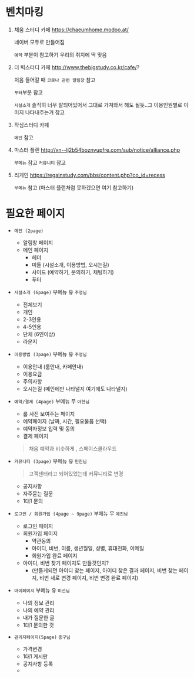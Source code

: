 # 벤치마킹

   1. 채움 스터디 카페
      https://chaeumhome.modoo.at/

      네이버 모두로 만들어짐

      `예약` 부분이 참고하기 우리의 취지에 딱 맞음

   2. 더 빅스터디 카페 
      http://www.thebigstudy.co.kr/cafe/?

      처음 들어갈 때 `코로나 관련 알림창` 참고

      `푸터`부분 참고

      `시설소개` 솔직히 너무 잘되어있어서 그대로 가져와서 해도 될듯..그 이용인원별로 이미지 나타내주는거 참고

   3. 작심스터디 카페
      
      `메인` 참고

   4. 마스터 플랜
      http://xn--lj2b54boznvupfre.com/sub/notice/alliance.php

      `부메뉴` 참고
      `커뮤니티` 참고

   5. 리게인
      https://regainstudy.com/bbs/content.php?co_id=recess

      `부메뉴` 참고 (마스터 플랜처럼 못하겠으면 여기 참고하기)


# 필요한 페이지

- `메인 (2page)` 
  - 알림창 페이지
  - 메인 페이지
    - 헤더
    - 미들 (시설소개, 이용방법, 오시는길)
    - 사이드 (예약하기, 문의하기, 채팅하기)
    - 푸터
  
- `시설소개 (6page)` 부메뉴 유 `주영님`
  - 전체보기 
  - 개인
  - 2-3인용
  - 4-5인용
  - 단체 (6인이상)
  - 라운지
- `이용방법 (3page)` 부메뉴 유 `주영님`
  - 이용안내 (룸안내, 카페안내)
  - 이용요금
  - 주의사항
  - 오시는길 (메인에만 나타낼지 여기에도 나타낼지)


- `예약/결제 (4page)` 부메뉴 무 `아현님`
  - 룸 사진 보여주는 페이지
  - 예약페이지 (날짜, 시간, 필요물품 선택)
  - 예약자정보 입력 및 동의
  - 결제 페이지
  
  > 채움 예약과 비슷하게 , 스페이스클라우드

- `커뮤니티 (3page)` 부메뉴 유 `민진님`
  > 고객센터라고 되어있었는데 커뮤니티로 변경
  
  - 공지사항
  - 자주묻는 질문 
  - 1대1 문의
  
- `로그인 / 회원가입 (4page ~ 9page)` 부메뉴 무  `예진님`
  - 로그인 페이지
  - 회원가입 페이지 
    - 약관동의 
    - 아이디, 비번, 이름, 생년월일, 성별, 휴대전화, 이메일 
    - 회원가입 완료 페이지
  - 아이디, 비번 찾기 페이지도 만들것인지? 
    - (만들게되면 아이디 찾는 페이지, 아이디 찾은 결과 페이지, 비번 찾는 페이지, 비번 새로 변경 페이지, 비번 변경 완료 페이지)
  
- `마이페이지` 부메뉴 유 `미선님`
  - 나의 정보 관리
  - 나의 예약 관리
  - 내가 질문한 글
  - 1대1 문의한 것
  
- `관리자페이지(5page)` `종구님`
  - 가격변경
  - 1대1 게시판 
  - 공지사항 등록
  - 



